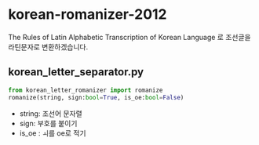 # korean-romanizer-2012
The Rules of Latin Alphabetic Transcription of Korean Language 로 조선글을 라틴문자로 변환하겠습니다. 

## korean_letter_separator.py
```python
from korean_letter_romanizer import romanize
romanize(string, sign:bool=True, is_oe:bool=False)
```
- string: 조선어 문자렬
- sign: 부호를 붙이기
- is_oe : ㅚ를 oe로 적기